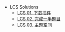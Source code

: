-   LCS Solutions
    -   [LCS 01. 下载插件](./lcs/LCS%2001.%20%E4%B8%8B%E8%BD%BD%E6%8F%92%E4%BB%B6/README.md)
    -   [LCS 02. 完成一半题目](./lcs/LCS%2002.%20%E5%AE%8C%E6%88%90%E4%B8%80%E5%8D%8A%E9%A2%98%E7%9B%AE/README.md)
    -   [LCS 03. 主题空间](./lcs/LCS%2003.%20%E4%B8%BB%E9%A2%98%E7%A9%BA%E9%97%B4/README.md)
